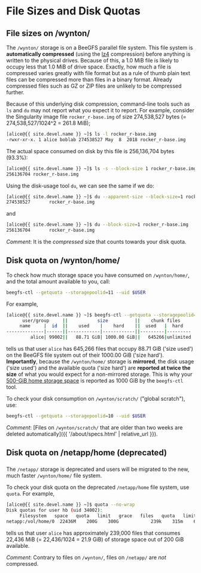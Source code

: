 # File Sizes and Disk Quotas

## File sizes on /wynton/

The `/wynton/` storage is on a BeeGFS parallel file system. This file system is **automatically compressed** (using the [lz4] compression) before anything is written to the physical drives.  Because of this, a 1.0 MiB file is likely to occupy less that 1.0 MiB of drive space.  Exactly, how much a file is compressed varies greatly with file format but as a rule of thumb plain text files can be compressed more than files in a binary format.  Already compressed files such as GZ or ZIP files are unlikely to be compressed further.

Because of this underlying disk compression, command-line tools such as `ls` and `du` may not report what you expect it to report.  For example, consider the Singularity image file `rocker_r-base.img` of size 274,538,527 bytes (= 274,538,527/1024^2 = 261.8 MiB);

```sh
[alice@{{ site.devel.name }} ~]$ ls -l rocker_r-base.img
-rwxr-xr-x. 1 alice boblab 274538527 May  8  2018 rocker_r-base.img
```
The actual space consumed on disk by this file is 256,136,704 bytes (93.3%):
```sh
[alice@{{ site.devel.name }} ~]$ ls -s --block-size 1 rocker_r-base.img 
256136704 rocker_r-base.img
```

Using the disk-usage tool `du`, we can see the same if we do:
```sh
[alice@{{ site.devel.name }} ~]$ du --apparent-size --block-size=1 rocker_r-base.img
274538527       rocker_r-base.img
```
and
```sh
[alice@{{ site.devel.name }} ~]$ du --block-size=1 rocker_r-base.img
256136704       rocker_r-base.img
```

_Comment_: It is the _compressed_ size that counts towards your disk quota.



## Disk quota on /wynton/home/

To check how much storage space you have consumed on `/wynton/home/`, and the total amount available to you, call:

```sh
beegfs-ctl --getquota --storagepoolid=11 --uid $USER
```

For example,

```sh
[alice@{{ site.devel.name }} ~]$ beegfs-ctl --getquota --storagepoolid=11 --uid $USER
      user/group     ||           size          ||    chunk files    
     name     |  id  ||    used    |    hard    ||  used   |  hard   
--------------|------||------------|------------||---------|---------
         alice| 99002||   88.71 GiB| 1000.00 GiB||   645266|unlimited
```

tells us that user `alice` has 645,266 files that occupy 88.71 GiB ('size used') on the BeeGFS file system out of their 1000.00 GiB ('size hard').  **Importantly**, because the `/wynton/home/` storage is **mirrored**, the disk usage ('size used') and the available quota ('size hard') are **reported at twice the size** of what you would expect for a non-mirrored storage.  This is why your <a href="{{ '/about/specs.html' | relative_url }}">500-GiB home storage space</a> is reported as 1000 GiB by the `beegfs-ctl` tool.


To check your disk consumption on `/wynton/scratch/` ("global scratch"), use:

```sh
beegfs-ctl --getquota --storagepoolid=10 --uid $USER
```

_Comment_: [Files on `/wynton/scratch/` that are older than two weeks are deleted automatically]({{ '/about/specs.html' | relative_url }}).


## Disk quota on /netapp/home (deprecated)

<div class="alert alert-warning" role="alert" style="margin-top: 3ex">
The <code>/netapp/</code> storage is deprecated and users will be migrated to the new, much faster <code>/wynton/home/</code> file system.
</div>

To check your disk quota on the deprecated `/netapp/home` file system, use `quota`.  For example,

```sh
[alice@{{ site.devel.name }} ~]$ quota --no-wrap
Disk quotas for user hb (uid 34002): 
     Filesystem   space   quota   limit   grace   files   quota   limit   grace
netapp:/vol/home/0  22436M    200G    300G            239k    315m    630m
```

tells us that user `alice` has approximately 239,000 files that consumes 22,436 MiB (= 22,436/1024 = 21.9 GiB) of storage space out of 200 GiB available.

_Comment_: Contrary to files on `/wynton/`, files on `/netapp/` are _not_ compressed.



[lz4]: https://en.wikipedia.org/wiki/LZ4_(compression_algorithm)
